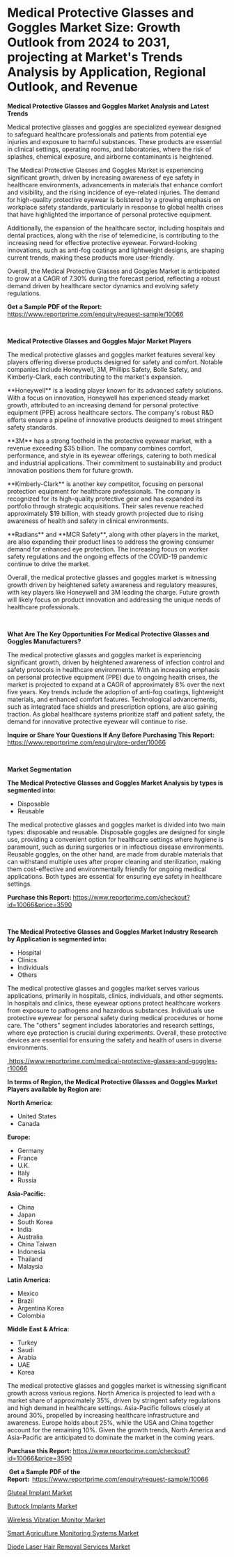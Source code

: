 <p><h1>Medical Protective Glasses and Goggles Market Size: Growth Outlook from 2024 to 2031, projecting at Market's Trends Analysis by Application, Regional Outlook, and Revenue</h1></p><p><strong>Medical Protective Glasses and Goggles Market Analysis and Latest Trends</strong></p>
<p><p>Medical protective glasses and goggles are specialized eyewear designed to safeguard healthcare professionals and patients from potential eye injuries and exposure to harmful substances. These products are essential in clinical settings, operating rooms, and laboratories, where the risk of splashes, chemical exposure, and airborne contaminants is heightened. </p><p>The Medical Protective Glasses and Goggles Market is experiencing significant growth, driven by increasing awareness of eye safety in healthcare environments, advancements in materials that enhance comfort and visibility, and the rising incidence of eye-related injuries. The demand for high-quality protective eyewear is bolstered by a growing emphasis on workplace safety standards, particularly in response to global health crises that have highlighted the importance of personal protective equipment.</p><p>Additionally, the expansion of the healthcare sector, including hospitals and dental practices, along with the rise of telemedicine, is contributing to the increasing need for effective protective eyewear. Forward-looking innovations, such as anti-fog coatings and lightweight designs, are shaping current trends, making these products more user-friendly.</p><p>Overall, the Medical Protective Glasses and Goggles Market is anticipated to grow at a CAGR of 7.30% during the forecast period, reflecting a robust demand driven by healthcare sector dynamics and evolving safety regulations.</p></p>
<p><strong>Get a Sample PDF of the Report:&nbsp;</strong> <a href="https://www.reportprime.com/enquiry/request-sample/10066?utm_campaign=1743&utm_medium=2&utm_source=Github&utm_content=ia&utm_term=28112024&utm_id=medical-protective-glasses-and-goggles">https://www.reportprime.com/enquiry/request-sample/10066</a></p>
<p>&nbsp;</p>
<p><strong>Medical Protective Glasses and Goggles Major Market Players</strong></p>
<p><p>The medical protective glasses and goggles market features several key players offering diverse products designed for safety and comfort. Notable companies include Honeywell, 3M, Phillips Safety, Bolle Safety, and Kimberly-Clark, each contributing to the market's expansion.</p><p>**Honeywell** is a leading player known for its advanced safety solutions. With a focus on innovation, Honeywell has experienced steady market growth, attributed to an increasing demand for personal protective equipment (PPE) across healthcare sectors. The company's robust R&D efforts ensure a pipeline of innovative products designed to meet stringent safety standards.</p><p>**3M** has a strong foothold in the protective eyewear market, with a revenue exceeding $35 billion. The company combines comfort, performance, and style in its eyewear offerings, catering to both medical and industrial applications. Their commitment to sustainability and product innovation positions them for future growth.</p><p>**Kimberly-Clark** is another key competitor, focusing on personal protection equipment for healthcare professionals. The company is recognized for its high-quality protective gear and has expanded its portfolio through strategic acquisitions. Their sales revenue reached approximately $19 billion, with steady growth projected due to rising awareness of health and safety in clinical environments.</p><p>**Radians** and **MCR Safety**, along with other players in the market, are also expanding their product lines to address the growing consumer demand for enhanced eye protection. The increasing focus on worker safety regulations and the ongoing effects of the COVID-19 pandemic continue to drive the market.</p><p>Overall, the medical protective glasses and goggles market is witnessing growth driven by heightened safety awareness and regulatory measures, with key players like Honeywell and 3M leading the charge. Future growth will likely focus on product innovation and addressing the unique needs of healthcare professionals.</p></p>
<p>&nbsp;</p>
<p><strong>What Are The Key Opportunities For Medical Protective Glasses and Goggles Manufacturers?</strong></p>
<p><p>The medical protective glasses and goggles market is experiencing significant growth, driven by heightened awareness of infection control and safety protocols in healthcare environments. With an increasing emphasis on personal protective equipment (PPE) due to ongoing health crises, the market is projected to expand at a CAGR of approximately 8% over the next five years. Key trends include the adoption of anti-fog coatings, lightweight materials, and enhanced comfort features. Technological advancements, such as integrated face shields and prescription options, are also gaining traction. As global healthcare systems prioritize staff and patient safety, the demand for innovative protective eyewear will continue to rise.</p></p>
<p><strong>Inquire or Share Your Questions If Any Before Purchasing This Report:</strong> <a href="https://www.reportprime.com/enquiry/pre-order/10066?utm_campaign=1743&utm_medium=2&utm_source=Github&utm_content=ia&utm_term=28112024&utm_id=medical-protective-glasses-and-goggles">https://www.reportprime.com/enquiry/pre-order/10066</a></p>
<p>&nbsp;</p>
<p><strong>Market Segmentation</strong></p>
<p><strong>The Medical Protective Glasses and Goggles Market Analysis by types is segmented into:</strong></p>
<p><ul><li>Disposable</li><li>Reusable</li></ul></p>
<p><p>The medical protective glasses and goggles market is divided into two main types: disposable and reusable. Disposable goggles are designed for single use, providing a convenient option for healthcare settings where hygiene is paramount, such as during surgeries or in infectious disease environments. Reusable goggles, on the other hand, are made from durable materials that can withstand multiple uses after proper cleaning and sterilization, making them cost-effective and environmentally friendly for ongoing medical applications. Both types are essential for ensuring eye safety in healthcare settings.</p></p>
<p><strong>Purchase this Report:&nbsp;</strong><a href="https://www.reportprime.com/checkout?id=10066&price=3590&utm_campaign=1743&utm_medium=2&utm_source=Github&utm_content=ia&utm_term=28112024&utm_id=medical-protective-glasses-and-goggles">https://www.reportprime.com/checkout?id=10066&price=3590</a></p>
<p>&nbsp;</p>
<p><strong>The Medical Protective Glasses and Goggles Market Industry Research by Application is segmented into:</strong></p>
<p><ul><li>Hospital</li><li>Clinics</li><li>Individuals</li><li>Others</li></ul></p>
<p><p>The medical protective glasses and goggles market serves various applications, primarily in hospitals, clinics, individuals, and other segments. In hospitals and clinics, these eyewear options protect healthcare workers from exposure to pathogens and hazardous substances. Individuals use protective eyewear for personal safety during medical procedures or home care. The "others" segment includes laboratories and research settings, where eye protection is crucial during experiments. Overall, these protective devices are essential for ensuring the safety and health of users in diverse environments.</p></p>
<p><a href="https://www.reportprime.com/medical-protective-glasses-and-goggles-r10066?utm_campaign=1743&utm_medium=2&utm_source=Github&utm_content=ia&utm_term=28112024&utm_id=medical-protective-glasses-and-goggles">&nbsp;https://www.reportprime.com/medical-protective-glasses-and-goggles-r10066</a></p>
<p><strong>In terms of Region, the Medical Protective Glasses and Goggles Market Players available by Region are:</strong></p>
<p>
    <p> <strong> North America: </strong>
        <ul>
            <li>United States</li>
            <li>Canada</li>
        </ul>
        </p> 
    <p> <strong> Europe: </strong>
        <ul>
            <li>Germany</li>
            <li>France</li>
            <li>U.K.</li>
            <li>Italy</li>
            <li>Russia</li>
        </ul>
        </p> 
    <p> <strong> Asia-Pacific: </strong>
        <ul>
            <li>China</li>
            <li>Japan</li>
            <li>South Korea</li>
            <li>India</li>
            <li>Australia</li>
            <li>China Taiwan</li>
            <li>Indonesia</li>
            <li>Thailand</li>
            <li>Malaysia</li>
        </ul>
        </p> 
    <p> <strong> Latin America: </strong>
        <ul>
            <li>Mexico</li>
            <li>Brazil</li>
            <li>Argentina Korea</li>
            <li>Colombia</li>
        </ul>
        </p> 
    <p> <strong> Middle East & Africa: </strong>
        <ul>
            <li>Turkey</li>
            <li>Saudi</li>
            <li>Arabia</li>
            <li>UAE</li>
            <li>Korea</li>
        </ul>
    </p>
    </p>
<p><p>The medical protective glasses and goggles market is witnessing significant growth across various regions. North America is projected to lead with a market share of approximately 35%, driven by stringent safety regulations and high demand in healthcare settings. Asia-Pacific follows closely at around 30%, propelled by increasing healthcare infrastructure and awareness. Europe holds about 25%, while the USA and China together account for the remaining 10%. Given the growth trends, North America and Asia-Pacific are anticipated to dominate the market in the coming years.</p></p>
<p><strong>Purchase this Report: </strong><a href="https://www.reportprime.com/checkout?id=10066&price=3590&utm_campaign=1743&utm_medium=2&utm_source=Github&utm_content=ia&utm_term=28112024&utm_id=medical-protective-glasses-and-goggles">https://www.reportprime.com/checkout?id=10066&price=3590</a></p>
<p>&nbsp;<strong>Get a Sample PDF of the Report:&nbsp;&nbsp;</strong><a href="https://www.reportprime.com/enquiry/request-sample/10066?utm_campaign=1743&utm_medium=2&utm_source=Github&utm_content=ia&utm_term=28112024&utm_id=medical-protective-glasses-and-goggles">https://www.reportprime.com/enquiry/request-sample/10066</a></p>
<p><strong></strong></p>
<p><p><a href="https://www.linkedin.com/pulse/pulse-gluteal-implant-rhythms-change-market-resonance-2024-2031-ohnzf?utm_campaign=1743&utm_medium=2&utm_source=Github&utm_content=ia&utm_term=28112024&utm_id=medical-protective-glasses-and-goggles">Gluteal Implant Market</a></p><p><a href="https://www.linkedin.com/pulse/detailed-buttock-implants-market-study-89-cagr-growth-trend-analysis-nawwf?utm_campaign=1743&utm_medium=2&utm_source=Github&utm_content=ia&utm_term=28112024&utm_id=medical-protective-glasses-and-goggles">Buttock Implants Market</a></p><p><a href="https://www.linkedin.com/pulse/wireless-vibration-monitor-market-size-forecast-2024-2031-cagr-ct7mf?utm_campaign=1743&utm_medium=2&utm_source=Github&utm_content=ia&utm_term=28112024&utm_id=medical-protective-glasses-and-goggles">Wireless Vibration Monitor Market</a></p><p><a href="https://issuu.com/reportprime-2/docs/smart-agriculture-monitoring-system_580557b4b6c7fb?utm_campaign=1743&utm_medium=2&utm_source=Github&utm_content=ia&utm_term=28112024&utm_id=medical-protective-glasses-and-goggles">Smart Agriculture Monitoring Systems Market</a></p><p><a href="https://issuu.com/reportprime-2/docs/diode-laser-hair-removal-services-m_17fe1f41e3d56e?utm_campaign=1743&utm_medium=2&utm_source=Github&utm_content=ia&utm_term=28112024&utm_id=medical-protective-glasses-and-goggles">Diode Laser Hair Removal Services Market</a></p></p>